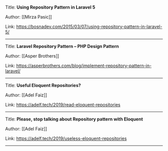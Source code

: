 Title: **Using Repository Pattern in Laravel 5**

Author: [[Mirza Pasic]]

Link: https://bosnadev.com/2015/03/07/using-repository-pattern-in-laravel-5/

---

Title: **Laravel Repository Pattern – PHP Design Pattern**

Author: [[Asper Brothers]]

Link: https://asperbrothers.com/blog/implement-repository-pattern-in-laravel/

---
Title: **Useful Eloquent Repositories?**

Author: [[Adel Faiz]]

Link: https://adelf.tech/2019/read-eloquent-repositories

---
Title: **Please, stop talking about Repository pattern with Eloquent**

Author: [[Adel Faiz]]

Link: https://adelf.tech/2019/useless-eloquent-repositories

---
